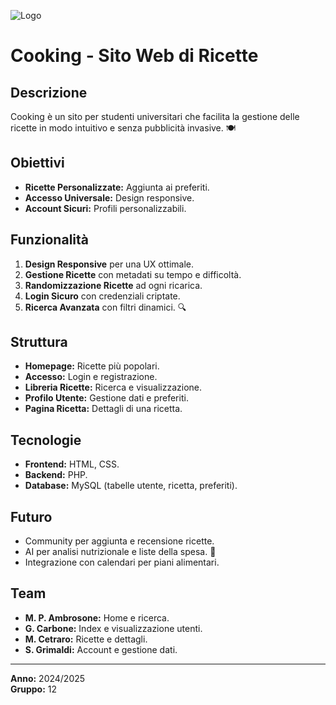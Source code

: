 ![Logo](img/cooking.gif)

# Cooking - Sito Web di Ricette

## Descrizione
Cooking è un sito per studenti universitari che facilita la gestione delle ricette in modo intuitivo e senza pubblicità invasive. 🍽️

## Obiettivi
- **Ricette Personalizzate:** Aggiunta ai preferiti.
- **Accesso Universale:** Design responsive.
- **Account Sicuri:** Profili personalizzabili.

## Funzionalità
1. **Design Responsive** per una UX ottimale.
2. **Gestione Ricette** con metadati su tempo e difficoltà.
3. **Randomizzazione Ricette** ad ogni ricarica.
4. **Login Sicuro** con credenziali criptate.
5. **Ricerca Avanzata** con filtri dinamici. 🔍

## Struttura
- **Homepage:** Ricette più popolari.
- **Accesso:** Login e registrazione.
- **Libreria Ricette:** Ricerca e visualizzazione.
- **Profilo Utente:** Gestione dati e preferiti.
- **Pagina Ricetta:** Dettagli di una ricetta.

## Tecnologie
- **Frontend:** HTML, CSS.
- **Backend:** PHP.
- **Database:** MySQL (tabelle utente, ricetta, preferiti).

## Futuro
- Community per aggiunta e recensione ricette.
- AI per analisi nutrizionale e liste della spesa. 🤖
- Integrazione con calendari per piani alimentari.

## Team
- **M. P. Ambrosone:** Home e ricerca.
- **G. Carbone:** Index e visualizzazione utenti.
- **M. Cetraro:** Ricette e dettagli.
- **S. Grimaldi:** Account e gestione dati.

---
**Anno:** 2024/2025  
**Gruppo:** 12

